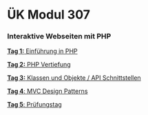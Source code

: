 # ÜK Modul 307

### Interaktive Webseiten mit PHP

[**Tag 1:** Einführung in PHP](/ilv.307/01-modul-307)

[**Tag 2:** PHP Vertiefung](/ilv.307/02-modul-307)

[**Tag 3:** Klassen und Objekte / API Schnittstellen](/ilv.307/03-modul-307)

[**Tag 4**: MVC Design Patterns](/ilv.307/04-modul-307)

[**Tag 5**: Prüfungstag](/ilv.307/05-modul-307)
<!--stackedit_data:
eyJoaXN0b3J5IjpbLTI5ODE4NzczNiwtMjQ4ODkwNDEzLC0xNj
I2NTUzMjUxLC04NDIzNTUyMDksMTg2OTY1ODk0MCw5OTgwNzA1
ODMsLTYxNDMzMzg1MSwtMTEwMTE2MzAyMiw0MDkwNTEzNjQsMT
k1OTAxMzA4NSw4OTMwMjk0NTQsLTE0NDM0MjgxNzgsLTEzNjIw
MDE2ODksMTQ2OTE4NTkyXX0=
-->